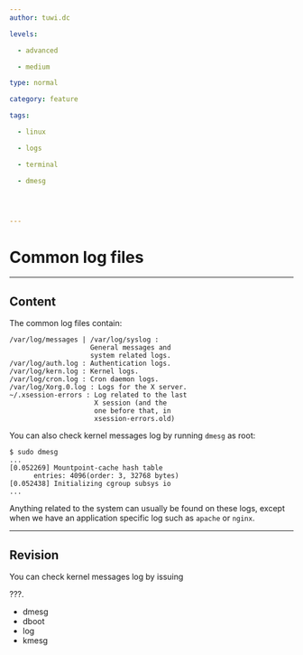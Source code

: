 ```yaml
---
author: tuwi.dc

levels:

  - advanced

  - medium

type: normal

category: feature

tags:

  - linux

  - logs

  - terminal

  - dmesg




---
```


# Common log files

---
## Content

The common log files contain:

```
/var/log/messages | /var/log/syslog : 
                    General messages and 
                    system related logs.
/var/log/auth.log : Authentication logs.
/var/log/kern.log : Kernel logs.
/var/log/cron.log : Cron daemon logs.
/var/log/Xorg.0.log : Logs for the X server.
~/.xsession-errors : Log related to the last
                     X session (and the 
                     one before that, in 
                     xsession-errors.old)
```
You can also check kernel messages log by running `dmesg` as root:
```
$ sudo dmesg
...
[0.052269] Mountpoint-cache hash table 
      entries: 4096(order: 3, 32768 bytes)
[0.052438] Initializing cgroup subsys io
...

```

Anything related to the system can usually be found on these logs, except when we have an application 
specific log such as `apache` or `nginx`.

---
## Revision

You can check kernel messages log by issuing

 ???.


* dmesg
* dboot
* log
* kmesg

